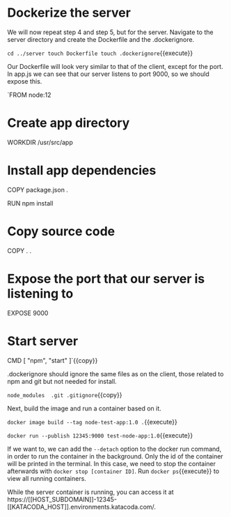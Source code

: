 # Dockerize the server

We will now repeat step 4 and step 5, but for the server. Navigate to the server directory and create the Dockerfile and the .dockerignore.

`cd ../server
touch Dockerfile
touch .dockerignore`{{execute}}

Our Dockerfile will look very similar to that of the client, except for the port. In app.js we can see that our server listens to port 9000, so we should expose this.

`FROM node:12

# Create app directory
WORKDIR /usr/src/app

# Install app dependencies
COPY package.json .

RUN npm install

# Copy source code
COPY . .

# Expose the port that our server is listening to
EXPOSE 9000

# Start server
CMD [ "npm", "start" ]`{{copy}}

.dockerignore should ignore the same files as on the client, those related to npm and git but not needed for install.

`node_modules 
.git
.gitignore`{{copy}}

Next, build the image and run a container based on it.

`docker image build --tag node-test-app:1.0 .`{{execute}}

`docker run --publish 12345:9000 test-node-app:1.0`{{execute}}

If we want to, we can add the `--detach` option to the docker run command, in order to run the container in the background. Only the id of the container will be printed in the terminal. In this case, we need to stop the container afterwards with `docker stop [container ID]`. Run `docker ps`{{execute}} to view all running containers.

While the server container is running, you can access it at https://[[HOST_SUBDOMAIN]]-12345-[[KATACODA_HOST]].environments.katacoda.com/.